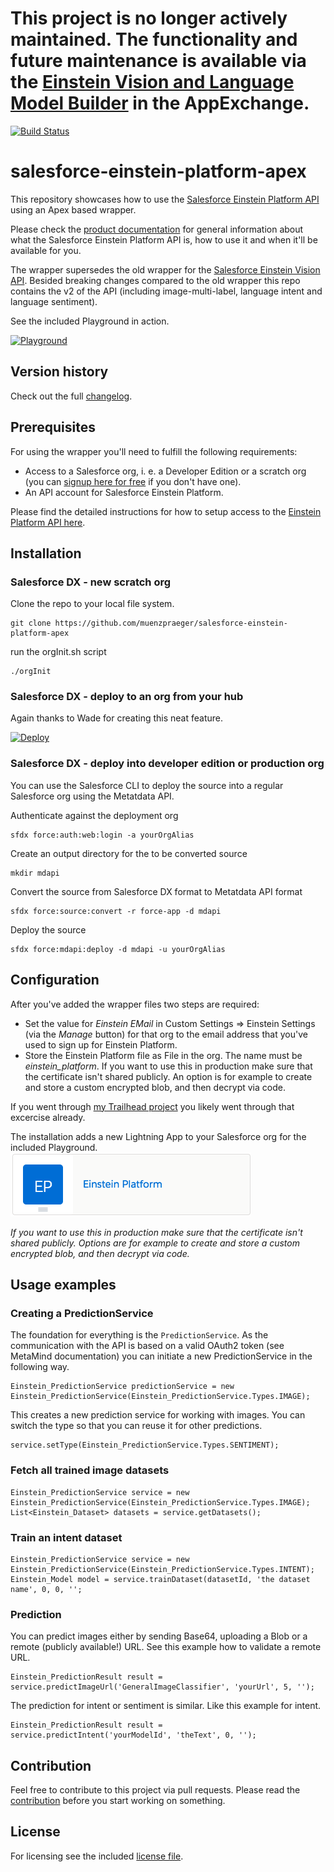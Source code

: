 # This project is no longer actively maintained. The functionality and future maintenance is available via the [Einstein Vision and Language Model Builder](https://appexchange.salesforce.com/listingDetail?listingId=a0N3A00000Ed1V8UAJ) in the AppExchange.

[![Build Status](https://travis-ci.org/muenzpraeger/salesforce-einstein-platform-apex.svg?branch=master)](https://travis-ci.org/muenzpraeger/salesforce-einstein-platform-apex)

# salesforce-einstein-platform-apex

This repository showcases how to use the [Salesforce Einstein Platform API](https://metamind.readme.io/) using an Apex based wrapper.

Please check the [product documentation](https://metamind.readme.io/) for general information about what the Salesforce Einstein Platform API is, how to use it and when it'll be available for you.

The wrapper supersedes the old wrapper for the [Salesforce Einstein Vision API](https://github.com/muenzpraeger/salesforce-einstein-vision-apex). Besided breaking changes compared to the old wrapper this repo contains the v2 of the API (including image-multi-label, language intent and language sentiment).

See the included Playground in action.

[![Playground](https://img.youtube.com/vi/poY8wR0pVks/0.jpg)](https://www.youtube.com/watch?v=poY8wR0pVks)

## Version history

Check out the full [changelog](https://github.com/muenzpraeger/salesforce-einstein-platform-apex/blob/master/CHANGELOG.md).

## Prerequisites

For using the wrapper you'll need to fulfill the following requirements:

- Access to a Salesforce org, i. e. a Developer Edition or a scratch org (you can [signup here for free](https://developer.salesforce.com/signup) if you don't have one).
- An API account for Salesforce Einstein Platform.

Please find the detailed instructions for how to setup access to the [Einstein Platform API here](https://metamind.readme.io/docs/what-you-need-to-call-api).

## Installation

### Salesforce DX - new scratch org

Clone the repo to your local file system.

```
git clone https://github.com/muenzpraeger/salesforce-einstein-platform-apex
```

run the orgInit.sh script

```
./orgInit
```

### Salesforce DX - deploy to an org from your hub

Again thanks to Wade for creating this neat feature.

[![Deploy](https://deploy-to-sfdx.com/dist/assets/images/DeployToSFDX.svg)](https://deploy-to-sfdx.com/)

### Salesforce DX - deploy into developer edition or production org

You can use the Salesforce CLI to deploy the source into a regular Salesforce org using the Metatdata API.

Authenticate against the deployment org

```
sfdx force:auth:web:login -a yourOrgAlias
```

Create an output directory for the to be converted source

```
mkdir mdapi
```

Convert the source from Salesforce DX format to Metatdata API format

```
sfdx force:source:convert -r force-app -d mdapi
```

Deploy the source

```
sfdx force:mdapi:deploy -d mdapi -u yourOrgAlias
```

## Configuration

After you've added the wrapper files two steps are required:

- Set the value for _Einstein EMail_ in Custom Settings => Einstein Settings (via the _Manage_ button) for that org to the email address that you've used to sign up for Einstein Platform.
- Store the Einstein Platform file as File in the org. The name must be _einstein_platform_. If you want to use this in production make sure that the certificate isn't shared publicly. An option is for example to create and store a custom encrypted blob, and then decrypt via code.

If you went through [my Trailhead project](https://trailhead.salesforce.com/projects/build-a-cat-rescue-app-that-recognizes-cat-breeds) you likely went through that excercise already.

The installation adds a new Lightning App to your Salesforce org for the included Playground.
![playground](resources/einstein_platform.png)

_If you want to use this in production make sure that the certificate isn't shared publicly. Options are for example to create and store a custom encrypted blob, and then decrypt via code._

## Usage examples

### Creating a PredictionService

The foundation for everything is the `PredictionService`. As the communication with the API is based on a valid OAuth2 token (see MetaMind documentation) you can initiate a new PredictionService in the following way.

```
Einstein_PredictionService predictionService = new Einstein_PredictionService(Einstein_PredictionService.Types.IMAGE);
```

This creates a new prediction service for working with images. You can switch the type so that you can reuse it for other predictions.

```
service.setType(Einstein_PredictionService.Types.SENTIMENT);
```

### Fetch all trained image datasets

```
Einstein_PredictionService service = new Einstein_PredictionService(Einstein_PredictionService.Types.IMAGE);
List<Einstein_Dataset> datasets = service.getDatasets();
```

### Train an intent dataset

```
Einstein_PredictionService service = new Einstein_PredictionService(Einstein_PredictionService.Types.INTENT);
Einstein_Model model = service.trainDataset(datasetId, 'the dataset name', 0, 0, '';
```

### Prediction

You can predict images either by sending Base64, uploading a Blob or a remote (publicly available!) URL. See this example how to validate a remote URL.

```
Einstein_PredictionResult result = service.predictImageUrl('GeneralImageClassifier', 'yourUrl', 5, '');
```

The prediction for intent or sentiment is similar. Like this example for intent.

```
Einstein_PredictionResult result = service.predictIntent('yourModelId', 'theText', 0, '');
```

## Contribution

Feel free to contribute to this project via pull requests. Please read the [contribution](https://github.com/muenzpraeger/salesforce-einstein-platform-apex/blob/master/CONTRIBUTION.md) before you start working on something.

## License

For licensing see the included [license file](https://github.com/muenzpraeger/salesforce-einstein-platform-apex/blob/master/LICENSE.md).
